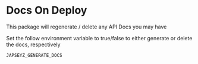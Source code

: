 # Docs On Deploy

This package will regenerate / delete any API Docs you may have

Set the follow environment variable to true/false to either generate or delete
the docs, respectively

```
JAPSEYZ_GENERATE_DOCS
```
